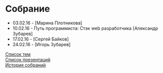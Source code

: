 # Собрание
<ul>
	<li>03.02.16 - [Марина Плотникова]</li>
	<li>10.02.16 - Путь программиста: Стэк web разработчика [Александр Зубарев]</li>
	<li>17.02.16 - [Сергей Байков]</li>
	<li>24.02.16 - [Игорь Зубарев]</li>
</ul>
<a href="topics.md">Список тем</a><br>
<a href="presentation.md">Список презентаций</a><br>
<a href="history.md">История собраний</a>
